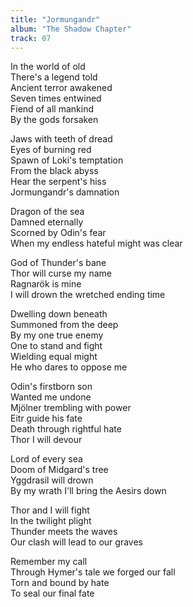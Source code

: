 ```yaml
---
title: "Jormungandr"
album: "The Shadow Chapter"
track: 07
---
```


In the world of old  
There's a legend told  
Ancient terror awakened  
Seven times entwined  
Fiend of all mankind  
By the gods forsaken  

Jaws with teeth of dread  
Eyes of burning red  
Spawn of Loki's temptation  
From the black abyss  
Hear the serpent's hiss  
Jormungandr's damnation  

Dragon of the sea  
Damned eternally  
Scorned by Odin's fear  
When my endless hateful might was clear  

God of Thunder's bane  
Thor will curse my name  
Ragnarök is mine  
I will drown the wretched ending time  

Dwelling down beneath  
Summoned from the deep  
By my one true enemy  
One to stand and fight  
Wielding equal might  
He who dares to oppose me  

Odin's firstborn son  
Wanted me undone  
Mjölner trembling with power  
Eitr guide his fate  
Death through rightful hate  
Thor I will devour  

Lord of every sea  
Doom of Midgard's tree  
Yggdrasil will drown  
By my wrath I'll bring the Aesirs down  

Thor and I will fight  
In the twilight plight  
Thunder meets the waves  
Our clash will lead to our graves  

Remember my call  
Through Hymer's tale we forged our fall  
Torn and bound by hate  
To seal our final fate  